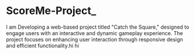 # ScoreMe-Project_
I am Developing a web-based project titled "Catch the Square," designed to engage users with an interactive and dynamic gameplay experience. The project focuses on enhancing user interaction through responsive design and efficient functionality.hi
hi
